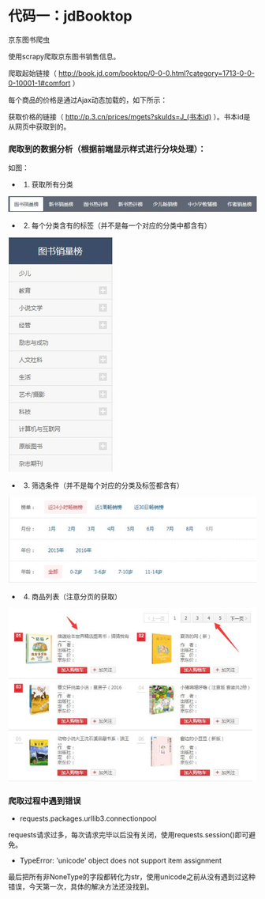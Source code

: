 # 代码一：jdBooktop
京东图书爬虫

使用scrapy爬取京东图书销售信息。

爬取起始链接（ http://book.jd.com/booktop/0-0-0.html?category=1713-0-0-0-10001-1#comfort ）

每个商品的价格是通过Ajax动态加载的，如下所示：

获取价格的链接（ http://p.3.cn/prices/mgets?skuIds=J_(书本id) ）。书本id是从网页中获取到的。

### 爬取到的数据分析（根据前端显示样式进行分块处理）：

如图：

  - 1. 获取所有分类

![](https://github.com/TopcoderWuxie/photos/blob/master/jdBooktop1.jpg)

  - 2. 每个分类含有的标签（并不是每一个对应的分类中都含有）

![](https://github.com/TopcoderWuxie/photos/blob/master/jdBooktop2.jpg)

  - 3. 筛选条件（并不是每个对应的分类及标签都含有）

![](https://github.com/TopcoderWuxie/photos/blob/master/jdBooktop3.jpg)

  - 4. 商品列表（注意分页的获取）

![](https://github.com/TopcoderWuxie/photos/blob/master/jdBooktop4.jpg)

### 爬取过程中遇到错误

  - requests.packages.urllib3.connectionpool

requests请求过多，每次请求完毕以后没有关闭，使用requests.session()即可避免。

  - TypeError: 'unicode' object does not support item assignment

最后把所有非NoneType的字段都转化为str，使用unicode之前从没有遇到过这种错误，今天第一次，具体的解决方法还没找到。
